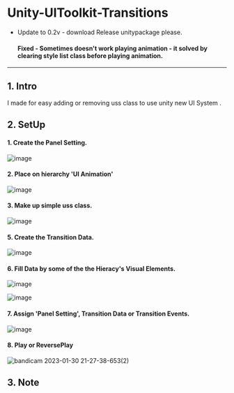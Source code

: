 # Unity-UIToolkit-Transitions

 * Update to 0.2v - download Release unitypackage please.
     #### Fixed - Sometimes doesn't work playing animation - it solved by clearing style list class before playing animation.
  
---

## 1. Intro

I made for easy adding or removing uss class to use unity new UI System .

## 2. SetUp

  #### 1. Create the Panel Setting.
  
  
  ![image](https://user-images.githubusercontent.com/123732566/215467563-6780aa2d-6a74-447c-8663-919d4064f999.png)
  
  
  #### 2. Place on hierarchy 'UI Animation'
  
  ![image](https://user-images.githubusercontent.com/123732566/215467799-eff2e2c9-361a-4616-b8d1-d14adae061a5.png)
 
  #### 3. Make up simple uss class.
  
  ![image](https://user-images.githubusercontent.com/123732566/215468139-36ea6c7d-b1e5-4703-9546-135bc9582370.png)

  #### 5. Create the Transition Data.
  
  ![image](https://user-images.githubusercontent.com/123732566/215468252-8258e99a-c697-4c34-a46c-a2aaad10c8e9.png)

  #### 6. Fill Data by some of the the Hieracy's Visual Elements.

  ![image](https://user-images.githubusercontent.com/123732566/215468651-52a5a742-ebb1-498e-9ca6-32bec0afb707.png)
  
  ![image](https://user-images.githubusercontent.com/123732566/215468864-202d208f-473e-4bd6-968f-e6b7fbc78aed.png)

  #### 7. Assign 'Panel Setting', Transition Data or Transition Events.
  
  ![image](https://user-images.githubusercontent.com/123732566/215467936-7c6eb4c1-cf4c-4d81-8c3f-696663f07b57.png)
  
  #### 8. Play or ReversePlay
  ![bandicam 2023-01-30 21-27-38-653(2)](https://user-images.githubusercontent.com/123732566/215484163-4906312f-b3ad-45cc-8b8d-afcd22db8977.gif)

  
## 3. Note

  #### 
